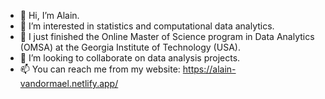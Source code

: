 - 👋 Hi, I’m Alain. 
- 👀 I’m interested in statistics and computational data analytics. 
- 🌱 I just finished the Online Master of Science program in Data Analytics (OMSA) at the Georgia Institute of Technology (USA).
- 💞️ I’m looking to collaborate on data analysis projects.
- 📫 You can reach me from my website: https://alain-vandormael.netlify.app/ 

<!---
vando026/vando026 is a ✨ special ✨ repository because its `README.md` (this file) appears on your GitHub profile.
You can click the Preview link to take a look at your changes.
--->
